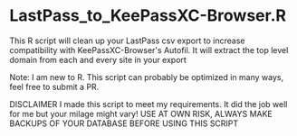 # LastPass_to_KeePassXC-Browser.R
This R script will clean up your LastPass csv export to increase compatibility with KeePassXC-Browser's Autofil.
It will extract the top level domain from each and every site in your export

Note: I am new to R. This script can probably be optimized in many ways, feel free to submit a PR.

 DISCLAIMER
I made this script to meet my requirements. It did the job well for me but your milage might vary!
USE AT OWN RISK, ALWAYS MAKE BACKUPS OF YOUR DATABASE BEFORE USING THIS SCRIPT
